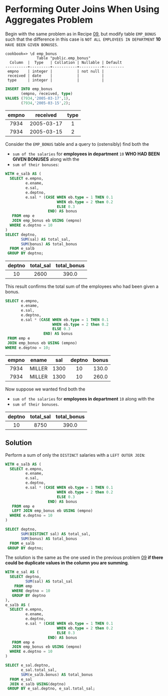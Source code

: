 # Performing Outer Joins When Using Aggregates Problem

Begin with the same problem as in Recipe [09](./09_performing_join_when_using_aggregates), but modify table `EMP_BONUS` such that the difference in this case is `NOT ALL EMPLOYEES IN DEPARTMENT` **10** `HAVE BEEN GIVEN BONUSES`.

```console
cookbook=> \d emp_bonus
              Table "public.emp_bonus"
  Column  |  Type   | Collation | Nullable | Default
----------+---------+-----------+----------+---------
 empno    | integer |           | not null |
 received | date    |           |          |
 type     | integer |           |          |
```


```SQL
INSERT INTO emp_bonus
       (empno, received, type)
VALUES (7934,'2005-03-17',1),
       (7934,'2005-03-15',2);
```

|empno |  received  | type|
|:----:|:----------:|:---:|
| 7934 | 2005-03-17 |    1|
| 7934 | 2005-03-15 |    2|


Consider the `EMP_BONUS` table and a query to (ostensibly) find both the
- `sum of the salaries` for **employees in department** `10` **WHO HAD BEEN GIVEN BONUSES** along with the
- `sum of their bonuses`:

```SQL
WITH e_salb AS (
  SELECT e.empno,
         e.ename,
         e.sal,
         e.deptno,
         e.sal * (CASE WHEN eb.type = 1 THEN 0.1
                       WHEN eb.type = 2 then 0.2
                       ELSE 0.3
                   END) AS bonus
   FROM emp e
   JOIN emp_bonus eb USING (empno)
  WHERE e.deptno = 10
)
SELECT deptno,
       SUM(sal) AS total_sal,
       SUM(bonus) AS total_bonus
  FROM e_salb
 GROUP BY deptno;
```

|deptno | total_sal | total_bonus|
|:-----:|:---------:|:-----------:|
|    10 |      2600 |       390.0|

This result confirms the total sum of the employees who had been given a bonus.

```SQL
SELECT e.empno,
       e.ename,
       e.sal,
       e.deptno,
       e.sal * (CASE WHEN eb.type = 1 THEN 0.1
                     WHEN eb.type = 2 then 0.2
                     ELSE 0.3
                 END) AS bonus
 FROM emp e
 JOIN emp_bonus eb USING (empno)
WHERE e.deptno = 10;
```

|empno | ename  | sal  | deptno | bonus|
|:----:|:------:|:----:|:------:|:-----:|
| 7934 | MILLER | 1300 |     10 | 130.0|
| 7934 | MILLER | 1300 |     10 | 260.0|

Now suppose we wanted find both the
- `sum of the salaries` for **employees in department** `10` along with the
- `sum of their bonuses`.

|deptno | total_sal | total_bonus|
|:-----:|:---------:|:-----------:|
|    10 |      8750 |       390.0|

## Solution

Perform a sum of only the `DISTINCT` salaries with a `LEFT OUTER JOIN`:

```SQL
WITH e_salb AS (
  SELECT e.empno,
         e.ename,
         e.sal,
         e.deptno,
         e.sal * (CASE WHEN eb.type = 1 THEN 0.1
                       WHEN eb.type = 2 then 0.2
                       ELSE 0.3
                   END) AS bonus
   FROM emp e
   LEFT JOIN emp_bonus eb USING (empno)
  WHERE e.deptno = 10
)

SELECT deptno,
       SUM(DISTINCT sal) AS total_sal,
       SUM(bonus) AS total_bonus
  FROM e_salb
 GROUP BY deptno;
```

The solution is the same as the one used in the previous problem [09](./09_performing_join_when_using_aggregates) **if there could be duplicate values in the column you are summing**.

```SQL
WITH e_sal AS (
  SELECT deptno,
         SUM(sal) AS total_sal
    FROM emp
   WHERE deptno = 10
   GROUP BY deptno
),
e_salb AS (
  SELECT e.empno,
         e.ename,
         e.deptno,
         e.sal * (CASE WHEN eb.type = 1 THEN 0.1
                       WHEN eb.type = 2 then 0.2
                       ELSE 0.3
                   END) AS bonus
   FROM emp e
   JOIN emp_bonus eb USING (empno)
  WHERE e.deptno = 10
)

SELECT e_sal.deptno,
       e_sal.total_sal,
       SUM(e_salb.bonus) AS total_bonus
  FROM e_sal
  JOIN e_salb USING(deptno)
 GROUP BY e_sal.deptno, e_sal.total_sal;
```
